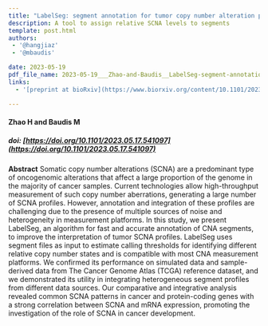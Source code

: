 ```yaml
---
title: "LabelSeg: segment annotation for tumor copy number alteration profiles"
description: A tool to assign relative SCNA levels to segments
template: post.html 
authors:
 - '@hangjiaz'
 - '@mbaudis'

date: 2023-05-19
pdf_file_name: 2023-05-19___Zhao-and-Baudis__LabelSeg-segment-annotation-for-tumor-copy-number-alteration-profiles__bioRxiv.pdf
links:
  - '[preprint at bioRxiv](https://www.biorxiv.org/content/10.1101/2023.05.17.541097v1)'

---
```


#### Zhao H and Baudis M
##### doi: [https://doi.org/10.1101/2023.05.17.541097](https://doi.org/10.1101/2023.05.17.541097)


**Abstract** Somatic copy number alterations (SCNA) are a predominant type of oncogenomic alterations that affect a large proportion of the genome in the majority of cancer samples. Current technologies allow high-throughput measurement of such copy number aberrations, generating a large number of SCNA profiles. However, annotation and integration of these profiles are challenging due to the presence of multiple sources of noise and heterogeneity in measurement platforms. In this study, we present LabelSeg, an algorithm for fast and accurate annotation of CNA segments, to improve the interpretation of tumor SCNA profiles. <!--more--> LabelSeg uses segment files as input to estimate calling thresholds for identifying different relative copy number states and is compatible with most CNA measurement platforms. We confirmed its performance on simulated data and sample-derived data from The Cancer Genome Atlas (TCGA) reference dataset, and we demonstrated its utility in integrating heterogeneous segment profiles from different data sources. Our comparative and integrative analysis revealed common SCNA patterns in cancer and protein-coding genes with a strong correlation between SCNA and mRNA expression, promoting the investigation of the role of SCNA in cancer development.

